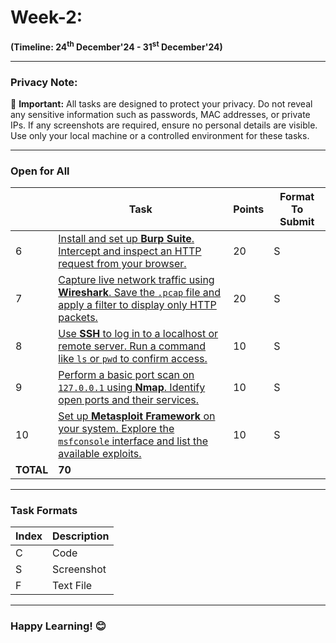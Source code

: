 # Week-2:  
**(Timeline: 24<sup>th</sup> December'24 - 31<sup>st</sup> December'24)**  

---

### **Privacy Note:**  
🚨 **Important:** All tasks are designed to protect your privacy. Do not reveal any sensitive information such as passwords, MAC addresses, or private IPs. If any screenshots are required, ensure no personal details are visible. Use only your local machine or a controlled environment for these tasks.

---

### **Open for All**
|| Task | Points | Format To Submit |
|--| ------------- | ------------- | ------------------- |
| 6 | [Install and set up **Burp Suite**. Intercept and inspect an HTTP request from your browser.](https://github.com/opencodeiiita/FreshHat-Learning-Repository/issues/215) | 20 | S |
| 7 | [Capture live network traffic using **Wireshark**. Save the `.pcap` file and apply a filter to display only HTTP packets.](https://github.com/opencodeiiita/FreshHat-Learning-Repository/issues/216) | 20 | S |
| 8 | [Use **SSH** to log in to a localhost or remote server. Run a command like `ls` or `pwd` to confirm access.](https://github.com/opencodeiiita/FreshHat-Learning-Repository/issues/217) | 10 | S |
| 9 | [Perform a basic port scan on `127.0.0.1` using **Nmap**. Identify open ports and their services.](https://github.com/opencodeiiita/FreshHat-Learning-Repository/issues/218) | 10 | S |
| 10 | [Set up **Metasploit Framework** on your system. Explore the `msfconsole` interface and list the available exploits.](https://github.com/opencodeiiita/FreshHat-Learning-Repository/issues/219) | 10 | S |
| **TOTAL** | **70** |

---

### **Task Formats**
| Index | Description |
| ----- | ---------- |
| C     | Code       |
| S     | Screenshot |
| F     | Text File  |

---

### Happy Learning! 😊
